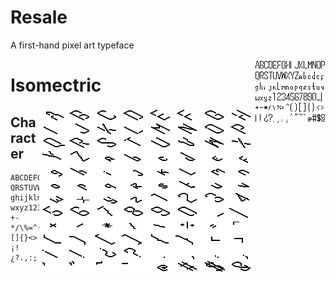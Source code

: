 # Resale
A first-hand pixel art typeface

<picture >
  <source media="(prefers-color-scheme: dark)" srcset="dark.png">
  <source media="(prefers-color-scheme: light)" srcset="light.png">
  <img align="right" alt="Specifying the theme an image is shown to" src="light.png">
</picture>





# Isomectric

<picture >
  <source media="(prefers-color-scheme: dark)" srcset="isometric/dark.png">
  <source media="(prefers-color-scheme: light)" srcset="isometric/light.png">
  <img align="right" alt="Specifying the theme an image is shown to" src="/isometric/light.png">
</picture>

## Character

    ABCDEFGHIJKLMNOP
    QRSTUVWXYZabcdef
    ghijklmnopqrstuv
    wxyz1234567890_|
    +-*/\%=^()[]{}<>
    ¡!¿?.,:;'"~`@#$&
